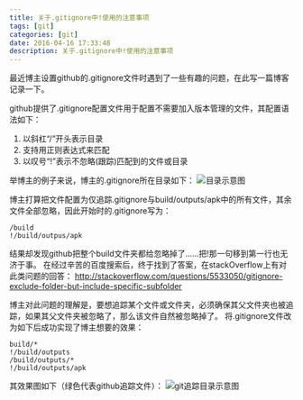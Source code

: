 ```yaml
---
title: 关于.gitignore中!使用的注意事项
tags: [git]
categories: [git]
date: 2016-04-16 17:33:48
description: 关于.gitignore中!使用的注意事项
---
```

最近博主设置github的.gitignore文件时遇到了一些有趣的问题，在此写一篇博客记录一下。

github提供了.gitignore配置文件用于配置不需要加入版本管理的文件，其配置语法如下：
1. 以斜杠“/”开头表示目录
2. 支持用正则表达式来匹配
3. 以叹号“!”表示不忽略(跟踪)匹配到的文件或目录

举博主的例子来说，博主的.gitignore所在目录如下：
![目录示意图](1.png)

博主打算把文件配置为仅追踪.gitignore与build/outputs/apk中的所有文件，其余文件全部忽略，因此开始时的.gitignore写为：
```
/build  
!/build/outpus/apk  
```

结果却发现github把整个build文件夹都给忽略掉了……把!那一句移到第一行也无济于事。
在经过辛苦的百度搜索后，终于找到了答案，在stackOverflow上有对此类问题的回答：
http://stackoverflow.com/questions/5533050/gitignore-exclude-folder-but-include-specific-subfolder

博主对此问题的理解是，要想追踪某个文件或文件夹，必须确保其父文件夹也被追踪，如果其父文件夹被忽略了，那么该文件自然被忽略掉了。
将.gitignore文件改为如下后成功实现了博主想要的效果：
```
build/*  
!/build/outputs  
/build/outputs/*  
!/build/outputs/apk  
```

其效果图如下（绿色代表github追踪文件）：
![git追踪目录示意图](2.png)